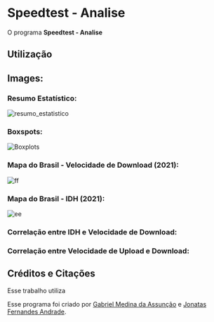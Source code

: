 # Speedtest - Analise

O programa **Speedtest - Analise** 

<!--  
prepara a base de dados e gera gráficos e tabelas relevantes para visualização e análise de informações sobre mananciais de abastecimento público na Região Metropolitana de São Paulo, buscando obter insights visuais e analíticos.

that performs dimensionality reduction on Starbucks nutrition data using PCA and visualizes the results in a 3D scatter plot. The code calculates the principal components, determines colors based on the axes values. It provides a concise representation of the nutritional characteristics of Starbucks products. 
-->

## Utilização

<!-- 
O programa possui duas partes principais: preparação do conjunto de dados e a geração de gráficos e tabelas. Para usar o programa, primeiro, faça o download do arquivo .ipynb. Em seguida, execute a primeira parte do código em um compilador que foi "Executado como Administrador" (caso contrario ele não conseguirá baixar os arquivos) e selecione o servidor "Brazil (SP 2)" para que a base atualizada seja baixada e modificada para manter apenas dados de 01/01/2013 em diante.

To use the program, first, download the scripts and the database and put them in the same folder. Then, execute the python script.
    
    'python principal_component_analysis.py' 
-->

## Images:

### Resumo Estatístico:
![resumo_estatistico](https://github.com/gabs4841/Speedtest-Analysis/assets/74026100/afe33e10-f4b9-4192-b00c-780ac0de623f)
### Boxspots:
![Boxplots](https://github.com/gabs4841/Speedtest-Analysis/assets/74026100/f5f2562f-1cee-4ec9-9b70-7eddded97f79)
### Mapa do Brasil - Velocidade de Download (2021):
![ff](https://github.com/gabs4841/Speedtest-Analysis/assets/74026100/0339992b-d047-41ee-877f-2b4e27eaac16)
### Mapa do Brasil - IDH (2021):
![ee](https://github.com/gabs4841/Speedtest-Analysis/assets/74026100/a644e03e-9640-46df-b7dc-62e9b3aa20ed)
### Correlação entre IDH e Velocidade de Download:

### Correlação entre Velocidade de Upload e Download:

## Créditos e Citações
Esse trabalho utiliza  

Esse programa foi criado por [Gabriel Medina da Assunção](https://github.com/gabs4841) e [Jonatas Fernandes Andrade](https://github.com/JFA000).

<!-- 
[Starbucks Nutrition Facts](https://www.kaggle.com/datasets/utkarshx27/starbucks-nutrition) dataset, made available by Utkarsh Singh for the Advancement of Science and Art on Kaggle. Special thanks to Utkarsh Singh and the dataset creators for making this data available.

Este trabalho utiliza o conjunto de dados do Pacote Mananciais, disponibilizado por:

Beatriz Milz. (2020). beatrizmilz/mananciais: Mananciais 1.0 (1.0). Zenodo. https://doi.org/10.5281/zenodo.4319745. 

Agradecimentos especiais a [Beatriz Milz](https://github.com/beatrizmilz) e a Sabesp por disponibilizarem esses dados.
 -->

